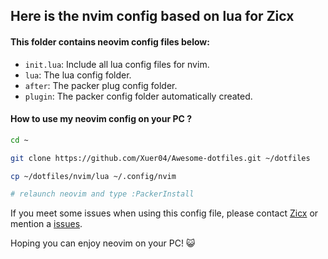 ## Here is the nvim config based on lua for Zicx

#### This folder contains neovim config files below:
- `init.lua`: Include all lua config files for nvim.
- `lua`: The lua config folder.
- `after`: The packer plug config folder.
- `plugin`: The packer config folder automatically created.

#### How to use my neovim config on your PC ?
```bash
cd ~

git clone https://github.com/Xuer04/Awesome-dotfiles.git ~/dotfiles

cp ~/dotfiles/nvim/lua ~/.config/nvim

# relaunch neovim and type :PackerInstall
```

If you meet some issues when using this config file, please contact [Zicx](https://github.com/Xuer04) or mention a [issues](https://github.com/Xuer04/Mydotfiles/issues).

Hoping you can enjoy neovim on your PC! 😺

